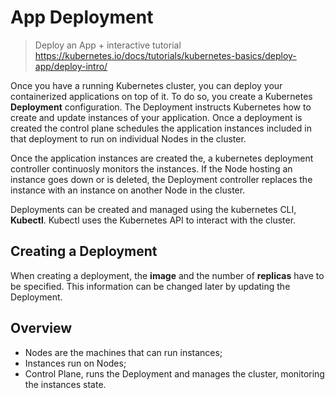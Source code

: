 # App Deployment

> Deploy an App + interactive tutorial
> https://kubernetes.io/docs/tutorials/kubernetes-basics/deploy-app/deploy-intro/

Once you have a running Kubernetes cluster, you can deploy your containerized applications on top of it. To do so, you create a Kubernetes **Deployment** configuration. The Deployment instructs Kubernetes how to create and update instances of your application. Once a deployment is created the control plane schedules the application instances included in that deployment to run on individual Nodes in the cluster.

Once the application instances are created the, a kubernetes deployment controller continuosly monitors the instances.  If the Node hosting an instance goes down or is deleted, the Deployment controller replaces the instance with an instance on another Node in the cluster. 

Deployments can be created and managed using the kubernetes CLI, **Kubectl**. Kubectl uses the Kubernetes API to interact with the cluster.

## Creating a Deployment

When creating a deployment, the **image** and the number of **replicas** have to be specified. This information can be changed later by updating the Deployment.

## Overview

- Nodes are the machines that can run instances; 
- Instances run on Nodes; 
- Control Plane, runs the Deployment and manages the cluster, monitoring the instances state.
